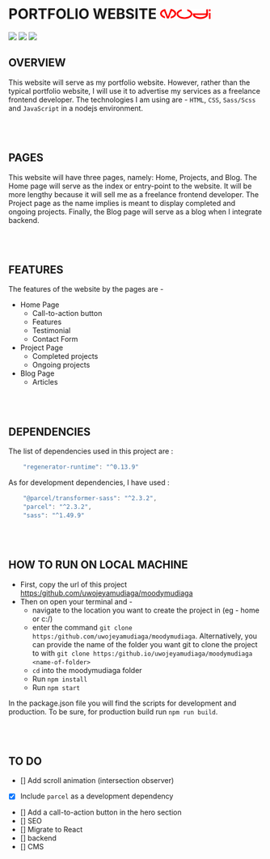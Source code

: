 
# PORTFOLIO WEBSITE <img src="./assets/logo.png" alt="The official logo of Mudi" width="100px">

[![](https://img.shields.io/badge/Twitter-%40moodymudiaga-9cf?style=plastic&logo=twitter&labelColor=white&logoWidth=20)](https://twitter.com/MoodyMudiaga)
[![](https://img.shields.io/badge/LinkedIn-Mudiaga%20Moody%20Uwojeya-blue?style=plastic&logo=linkedin&labelColor=lightgrey&logoWidth=20)](https://www.linkedin.com/in/mudiaga-moody-uwojeya)
[![](https://img.shields.io/badge/Gmail-mudiagauwojeya@gmail.com-red?style=plastic&logo=gmail&labelColor=lightgrey&logoWidth=20)](mailto:moody.mudiaga@gmail.com)

## OVERVIEW

This website will serve as my portfolio website. However, rather than the typical portfolio website, I will use it to advertise my services as a freelance frontend developer. The technologies I am using are - `HTML`, `CSS`, `Sass/Scss` and `JavaScript` in a nodejs environment.

<br>
<br>

## PAGES

This website will have three pages, namely: Home, Projects, and Blog. The Home page will serve as the index or entry-point to the website. It will be more lengthy because it will sell me as a freelance frontend developer. The Project page as the name implies is meant to display completed and ongoing projects. Finally, the Blog page will serve as a blog when I integrate backend.

<br>
<br>

## FEATURES

The features of the website by the pages are -
+ Home Page
    * Call-to-action button
    * Features
    * Testimonial
    * Contact Form
+ Project Page
    * Completed projects
    * Ongoing projects
+ Blog Page
    * Articles

<br>
<br>

## DEPENDENCIES

The list of dependencies used in this project are :
```javascript
    "regenerator-runtime": "^0.13.9"
```
As for development dependencies, I have used :
```javascript
    "@parcel/transformer-sass": "^2.3.2",
    "parcel": "^2.3.2",
    "sass": "^1.49.9"
```
<br>
<br>

## HOW TO RUN ON LOCAL MACHINE

* First, copy the url of this project [https:/github.com/uwojeyamudiaga/moodymudiaga](https:/github.com/uwojeyamudiaga/moodymudiaga)
* Then on open your terminal and -
    - navigate to the location you want to create the project in (eg - home or c:/)
    - enter the command `git clone https:/github.com/uwojeyamudiaga/moodymudiaga`. Alternatively, you can provide the name of the folder you want git to clone the project to with `git clone https:/github.io/uwojeyamudiaga/moodymudiaga <name-of-folder>`
    - `cd` into the moodymudiaga folder
    - Run `npm install`
    - Run `npm start`

In the package.json file you will find the scripts for development and production. To be sure, for production build run `npm run build`.

<br>
<br>

## TO DO

+ [] Add scroll animation (intersection observer)
+ [x] Include `parcel` as a development dependency
+ [] Add a call-to-action button in the hero section
+ [] SEO
+ [] Migrate to React
+ [] backend
+ [] CMS

